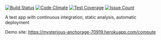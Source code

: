 [![Build Status](https://travis-ci.org/asdemirci/demoapp.svg?branch=master)](https://travis-ci.org/asdemirci/demoapp)
[![Code Climate](https://codeclimate.com/github/asdemirci/demoapp/badges/gpa.svg)](https://codeclimate.com/github/asdemirci/demoapp)
[![Test Coverage](https://codeclimate.com/github/asdemirci/demoapp/badges/coverage.svg)](https://codeclimate.com/github/asdemirci/demoapp/coverage)
[![Issue Count](https://codeclimate.com/github/asdemirci/demoapp/badges/issue_count.svg)](https://codeclimate.com/github/asdemirci/demoapp)

A test app with continuous integration, static analysis, automatic deployment

Demo site: https://mysterious-anchorage-70919.herokuapp.com/compute
